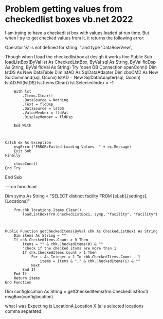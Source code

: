 
# Problem getting values from checkedlist boxes vb.net 2022

I am trying to have a checkedlist box with values loaded at run time. But when I try to get checked values from it. it returns the following error:

Operator '&' is not defined for string '' and type 'DataRowView',

Though when I load the checkedlistbox at desigh it works fine
Public Sub loadListBox(ByVal lst As CheckedListBox, ByVal sql As String, ByVal fldDsp As String, ByVal fldVal As String)
    Try
        'open DB Connection
        openConn()
        Dim lstDS As New DataTable
        Dim lstAD As SqlDataAdapter
        Dim cboCMD As New SqlCommand(sql, Qconn)
        lstAD = New SqlDataAdapter(sql, Qconn)
        lstAD.Fill(lstDS)
        lst.Items.Clear()
        lst.SelectedIndex = -1

        With lst
            .Items.Clear()
            .DataSource = Nothing
            .Text = fldDsp
            .DataSource = lstDS
            .ValueMember = fldVal
            .DisplayMember = fldDsp

        End With



    Catch ex As Exception
        msgError("ERROR:Failed Loading Values  " + ex.Message)
        Exit Sub
    Finally

        closeConn()
    End Try

End Sub

---on form load

   Dim symp As String = "SELECT distinct facility   FROM [eLab].[settings].[Locations]"

       
        frm.chk_locations.Items.Clear()
            loadListBox(frm.CheckedListBox1, symp, "facility", "facility")
    


    Public Function getCheckedItems(ByVal chk As CheckedListBox) As String
        Dim items As String = ""
        If chk.CheckedItems.Count > 0 Then
            items = "" & chk.CheckedItems(0) & ""
            'check if the checked items are more than 1
            If chk.CheckedItems.Count > 1 Then
                For i As Integer = 1 To chk.CheckedItems.Count - 1
                    items = items & "," & chk.CheckedItems(i) & ""
                Next
            End If
        End If
        Return items
    End Function

 Dim configlocation As String = getCheckedItems(frm.CheckedListBox1)
msgBox(configlocation)

what I was Expecting is LocationA,Location X (alls selected locations comma separated

        